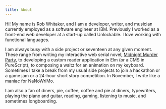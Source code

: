 ```yaml
---
title: About
---
```


Hi! My name is Rob Whitaker, and I am a developer, writer, and musician currently employed as a software engineer at IBM. Previously I worked as a front-end web developer at a start-up called Unlockable. I love working with functional languages.

I am always busy with a side project or seventeen at any given moment. These range from writing my interactive web serial novel, [Midnight Murder Party](), to developing a custom reader application in Elm (or a CMS in PureScript), to composing a waltz for an animation on my keyboard. Sometimes I take a break from my usual side projects to join a hackathon or a game jam or a 24-hour short story competition. In November, I write like a maniac for NaNoWriMo.

I am also a fan of diners, pie, coffee, coffee and pie at diners, typewriters, playing the piano and guitar, reading, gaming, listening to music, and sometimes longboarding.